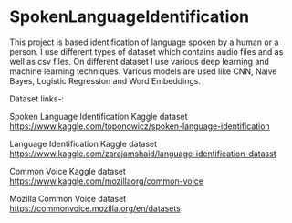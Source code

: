 # SpokenLanguageIdentification
This project is based identification of language spoken by a human or a person. I use different types of dataset which contains audio files and as well as csv files. On different dataset I use various deep learning and machine learning techniques. Various models are used like CNN, Naive Bayes, Logistic Regression and Word Embeddings. 

Dataset links-:

Spoken Language Identification Kaggle dataset https://www.kaggle.com/toponowicz/spoken-language-identification

Language Identification Kaggle dataset https://www.kaggle.com/zarajamshaid/language-identification-datasst

Common Voice Kaggle dataset https://www.kaggle.com/mozillaorg/common-voice

Mozilla Common Voice dataset https://commonvoice.mozilla.org/en/datasets
